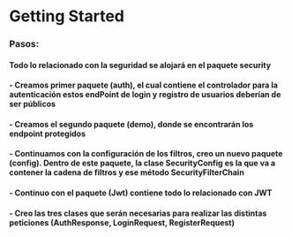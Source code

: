# Getting Started

### Pasos:
#### Todo lo relacionado con la seguridad se alojará en el paquete security
#### - Creamos primer paquete (auth), el cual contiene el controlador para la autenticación estos endPoint de login y registro de usuarios deberían de ser públicos
#### - Creamos el segundo paquete (demo), donde se encontrarán los endpoint protegidos
#### - Continuamos con la configuración de los filtros, creo un nuevo paquete (config). Dentro de este paquete, la clase SecurityConfig es la que va a contener la cadena de filtros y ese método SecurityFilterChain
#### - Continuo con el paquete (Jwt) contiene todo lo relacionado con JWT
#### - Creo las tres clases que serán necesarias para realizar las distintas peticiones (AuthResponse, LoginRequest, RegisterRequest)
